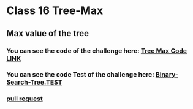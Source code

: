 # Class 16  Tree-Max

## Max value of the tree


### You can see the code of the challenge here: [Tree Max Code LINK](./Tree/Binary-Search-Tree/)

### You can see the code Test of the challenge here: [Binary-Search-Tree.TEST](./Tree/__test__/binary-search-tree.test.js)


### [ pull request ](https://github.com/Mohammad-Aljamal/data-structures-and-algorithms/pull/28)




